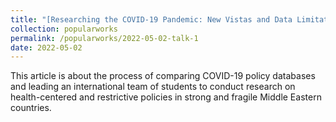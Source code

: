 ```yaml
---	
title: "[Researching the COVID-19 Pandemic: New Vistas and Data Limitations](https://blog.brill.com/view/post/guest-post/podcast/researching-the-covid-19-pandemic.xml)"	
collection: popularworks	
permalink: /popularworks/2022-05-02-talk-1		
date: 2022-05-02		
---	
```



This article is about the process of comparing COVID-19 policy databases and leading an international team of students to conduct research on health-centered and restrictive policies in strong and fragile Middle Eastern countries. 
